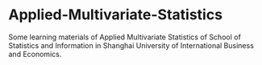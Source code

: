 # Applied-Multivariate-Statistics
Some learning materials of Applied Multivariate Statistics of School of Statistics and Information in Shanghai University of International Business and Economics.
